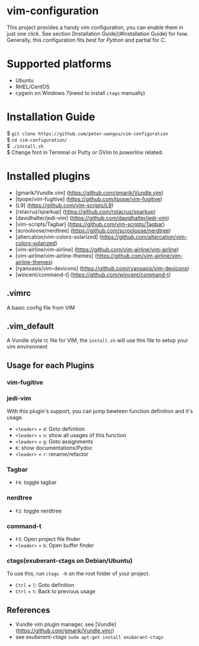 # vim-configuration
This project provides a handy vim configuration, you can enable them in just one
click. See section [Installation Guide](#Installation Guide) for how.
Generally, this configuration fits best for _Python_ and partial for _C_.

# Supported platforms
* Ubuntu
* RHEL/CentOS
* cygwin on Windows 7(need to install `ctags` manually)

# Installation Guide
$ `git clone https://github.com/peter-wangxu/vim-configuration`<br/> 
$ `cd vim-configuration/`<br/>
$ `./install.sh`<br/>
$ Change font in Terminal or Putty or GVim to *powerline* related.

# Installed plugins

* [gmarik/Vundle.vim] (<https://github.com/gmarik/Vundle.vim>)
* [tpope/vim-fugitive] (<https://github.com/tpope/vim-fugitive>)
* [L9] (<https://github.com/vim-scripts/L9>)
* [rstacruz/sparkup] (<https://github.com/rstacruz/sparkup>)
* [davidhalter/jedi-vim] (<https://github.com/davidhalter/jedi-vim>)
* [vim-scripts/Tagbar] (<https://github.com/vim-scripts/Tagbar>)
* [scrooloose/nerdtree] (<https://github.com/scrooloose/nerdtree>)
* [altercation/vim-colors-solarized] (<https://github.com/altercation/vim-colors-solarized>)
* [vim-airline/vim-airline] (<https://github.com/vim-airline/vim-airline>)
* [vim-airline/vim-airline-themes] (<https://github.com/vim-airline/vim-airline-themes>)
* [ryanoasis/vim-devicons] (<https://github.com/ryanoasis/vim-devicons>)
* [wincent/command-t] (<https://github.com/wincent/command-t>)

## .vimrc
A basic config file from VIM

## .vim_default
A Vundle style rc file for VIM, the `install.sh` will use this file to setup your vim environment

## Usage for each Plugins

### vim-fugitive

### jedi-vim
With this plugin's support, you can jump bewteen function definition and it's
usage.
* `<leader>` + `d`: Goto definition
* `<leader>` + `n`: show all usages of this function
* `<leader>` + `g`: Goto assignments
* `K`: show documentations/Pydoc
* `<leader>` + `r`: rename/refactor

### Tagbar
* `F4`: toggle tagbar

### nerdtree
* `F2`: toggle nerdtree

### command-t
* `F3`: Open project file finder
* `<leader>` + `b`: Open buffer finder

### ctags(exuberant-ctags on Debian/Ubuntu)
To use this, run `ctags -R` on the root folder of your project.

* `Ctrl` + `]`: Goto definition
* `Ctrl` + `t`: Back to previous usage

## References

* Vundle vim plugin manager, see [Vundle] (<https://github.com/gmarik/Vundle.vim/>)
* see *exuberant-ctags* `sudo apt-get install exuberant-ctags`
